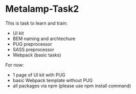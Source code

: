 # Metalamp-Task2

This is task to learn  and train:
 - UI kit 
 - BEM naming and archtechure
 - PUG preprocessor
 - SASS preprocessor
 - Webpack (basic tasks)

 For now:

- 1 page of UI kit with PUG
- basic Webpack template without PUG
- all packages via npm (please use npm install command)
